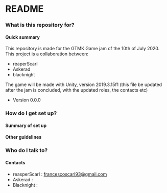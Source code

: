 # README #

### What is this repository for? ###

#### Quick summary
This repository is made for the GTMK Game jam of the 10th of July 2020.
This project is a collaboration between: 

- reaperScarl 
- Askerad 
- blacknight

The game will be made with Unity, version 2019.3.15f1
(this file be updated after the jam is concluded, with the updated roles, the contacts etc)
* Version
0.0.0

### How do I get set up? ###

#### Summary of set up


#### Other guidelines

### Who do I talk to? ###

#### Contacts

- reasperScarl : francescoscarl93@gmail.com
- Askerad  :
- Blacknight  : 